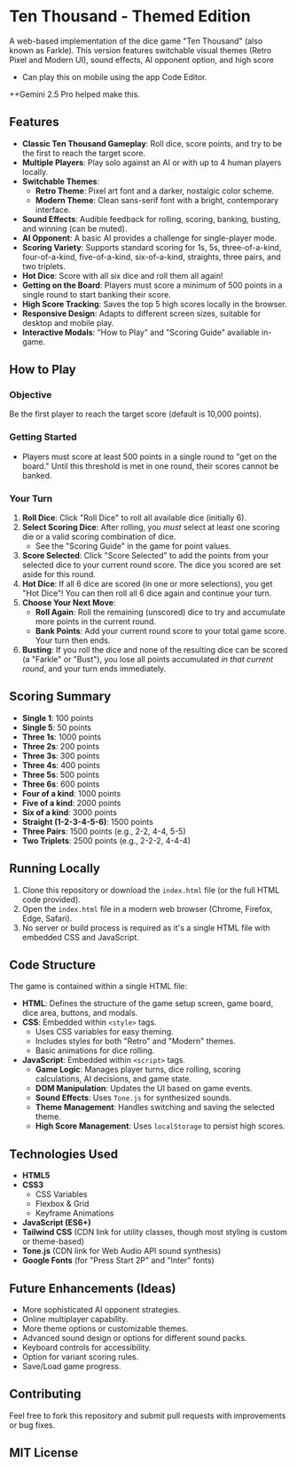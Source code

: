 # Ten Thousand - Themed Edition

A web-based implementation of the dice game "Ten Thousand" (also known as Farkle). This version features switchable visual themes (Retro Pixel and Modern UI), sound effects, AI opponent option, and high score 

* Can play this on mobile using the app Code Editor.

++Gemini 2.5 Pro helped make this.

## Features

* **Classic Ten Thousand Gameplay**: Roll dice, score points, and try to be the first to reach the target score.
* **Multiple Players**: Play solo against an AI or with up to 4 human players locally.
* **Switchable Themes**:
    * **Retro Theme**: Pixel art font and a darker, nostalgic color scheme.
    * **Modern Theme**: Clean sans-serif font with a bright, contemporary interface.
* **Sound Effects**: Audible feedback for rolling, scoring, banking, busting, and winning (can be muted).
* **AI Opponent**: A basic AI provides a challenge for single-player mode.
* **Scoring Variety**: Supports standard scoring for 1s, 5s, three-of-a-kind, four-of-a-kind, five-of-a-kind, six-of-a-kind, straights, three pairs, and two triplets.
* **Hot Dice**: Score with all six dice and roll them all again!
* **Getting on the Board**: Players must score a minimum of 500 points in a single round to start banking their score.
* **High Score Tracking**: Saves the top 5 high scores locally in the browser.
* **Responsive Design**: Adapts to different screen sizes, suitable for desktop and mobile play.
* **Interactive Modals**: "How to Play" and "Scoring Guide" available in-game.

## How to Play

### Objective
Be the first player to reach the target score (default is 10,000 points).

### Getting Started
* Players must score at least 500 points in a single round to "get on the board." Until this threshold is met in one round, their scores cannot be banked.

### Your Turn
1.  **Roll Dice**: Click "Roll Dice" to roll all available dice (initially 6).
2.  **Select Scoring Dice**: After rolling, you *must* select at least one scoring die or a valid scoring combination of dice.
    * See the "Scoring Guide" in the game for point values.
3.  **Score Selected**: Click "Score Selected" to add the points from your selected dice to your current round score. The dice you scored are set aside for this round.
4.  **Hot Dice**: If all 6 dice are scored (in one or more selections), you get "Hot Dice"! You can then roll all 6 dice again and continue your turn.
5.  **Choose Your Next Move**:
    * **Roll Again**: Roll the remaining (unscored) dice to try and accumulate more points in the current round.
    * **Bank Points**: Add your current round score to your total game score. Your turn then ends.
6.  **Busting**: If you roll the dice and none of the resulting dice can be scored (a "Farkle" or "Bust"), you lose all points accumulated *in that current round*, and your turn ends immediately.

## Scoring Summary

* **Single 1**: 100 points
* **Single 5**: 50 points
* **Three 1s**: 1000 points
* **Three 2s**: 200 points
* **Three 3s**: 300 points
* **Three 4s**: 400 points
* **Three 5s**: 500 points
* **Three 6s**: 600 points
* **Four of a kind**: 1000 points
* **Five of a kind**: 2000 points
* **Six of a kind**: 3000 points
* **Straight (1-2-3-4-5-6)**: 1500 points
* **Three Pairs**: 1500 points (e.g., 2-2, 4-4, 5-5)
* **Two Triplets**: 2500 points (e.g., 2-2-2, 4-4-4)

## Running Locally

1.  Clone this repository or download the `index.html` file (or the full HTML code provided).
2.  Open the `index.html` file in a modern web browser (Chrome, Firefox, Edge, Safari).
3.  No server or build process is required as it's a single HTML file with embedded CSS and JavaScript.

## Code Structure

The game is contained within a single HTML file:
* **HTML**: Defines the structure of the game setup screen, game board, dice area, buttons, and modals.
* **CSS**: Embedded within `<style>` tags.
    * Uses CSS variables for easy theming.
    * Includes styles for both "Retro" and "Modern" themes.
    * Basic animations for dice rolling.
* **JavaScript**: Embedded within `<script>` tags.
    * **Game Logic**: Manages player turns, dice rolling, scoring calculations, AI decisions, and game state.
    * **DOM Manipulation**: Updates the UI based on game events.
    * **Sound Effects**: Uses `Tone.js` for synthesized sounds.
    * **Theme Management**: Handles switching and saving the selected theme.
    * **High Score Management**: Uses `localStorage` to persist high scores.

## Technologies Used

* **HTML5**
* **CSS3**
    * CSS Variables
    * Flexbox & Grid
    * Keyframe Animations
* **JavaScript (ES6+)**
* **Tailwind CSS** (CDN link for utility classes, though most styling is custom or theme-based)
* **Tone.js** (CDN link for Web Audio API sound synthesis)
* **Google Fonts** (for "Press Start 2P" and "Inter" fonts)

## Future Enhancements (Ideas)

* More sophisticated AI opponent strategies.
* Online multiplayer capability.
* More theme options or customizable themes.
* Advanced sound design or options for different sound packs.
* Keyboard controls for accessibility.
* Option for variant scoring rules.
* Save/Load game progress.

## Contributing

Feel free to fork this repository and submit pull requests with improvements or bug fixes.

## MIT License

